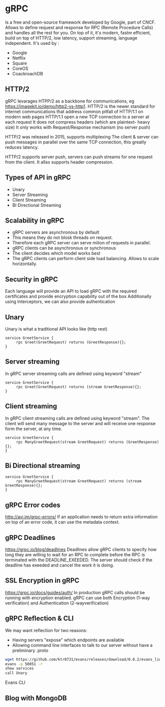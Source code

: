 # gRPC

Is a free and open-source framework developed by Google, part of CNCF.
Allows to define request and response for RPC (Remote Procedure Calls) and handles all the rest for you.
On top of it, it's modern, fastm efficient, build on top of HTTP/2, low latency, support streaming, language independent.
It's used by :
- Google
- Netflix
- Square
- CoreOS
- CoackroachDB


## HTTP/2
gRPC levarages HTPP/2 as a backbone for communications, eg https://imagekit.io/demo/http2-vs-http1.
HTTP/2 is the newer standard for internet communications that address common pitfall of HTTP/1.1 on modern web pages
HTTP/1.1 open a new TCP connection to a server at each request
It does not compress headers (which are plaintext- heavy size)
It only works with Request/Response mechanism (no server push)

HTTP/2 was released in 2015, supports multiplexing
The client & server can push messages in parallel over the same TCP connection, this greatly reduces latency.

HTTP/2 supports server push, servers can push streams for one request from the client. It allso supports header compression.


## Types of API in gRPC
- Unary
- Server Streaming
- Client Streaming
- BI Directional Streaming

## Scalability in gRPC
- gRPC servers are asynchronous by default
- This means they do not blosk threads on request.
- Therefore each gRPC server can serve milion of requests in parallel.
- gRPC clients can be asynchronous or synchronous
- The client decides which model works best
- The gRPC clients can perform client side load balancing. Allows to scale horizontally.

## Security in gRPC
Each language will provide an API to load gRPC with the required certificates and provide encryption capability out  of the box
Additionally using Interceptors, we can also provide authentication

## Unary 
Unary is what a traditional API looks like (http rest)
```
service GreetService {
     rpc Greet(GreetRequest) returns (GreetResponse){};
}
```


## Server streaming
In gRPC server streaming calls are defined using keyword "stream"

``` 
service GreetService {
     rpc Greet(GreetRequest) returns (stream GreetResponse){};
}
```

## Client streaming
In gRPC client streaming calls are defined using keyword "stream".
The client will send many message to the server and will receive one response form the server, at any time.

``` 
service GreetService {
     rpc ManyGreetRequest(stream GreetRequest) returns (GreetResponse){};
}
```

## Bi Directional streaming

``` 
service GreetService {
     rpc ManyGreetRequest(stream GreetRequest) returns (stream GreetResponse){};
}
```


## gRPC Error codes
http://avi.im/grpc-errors/
If an application needs to return extra information on top of an error code, it can use the metadata context.

## gRPC Deadlines
https://grpc.io/blog/deadlines
Deadlines allow gRPC clients to specify how long they are willing to wait for an RPC to complete before the RPC is terminated with the DEADLINE_EXEEDED.
The server should check if the deadline has exeeded and cancel the work it is doing.

## SSL Encryption in gRPC
https://grpc.io/docs/guides/auth/
In production gRPC calls should be running with encryption enabled.
gRPC can use both Encryption (1-way verification) and Authentication (2-wayverification)

## gRPC Reflection & CLI
We may want reflection for two reasons:
- Having servers "expose" which endpoints are available
- Allowing command line interfaces to talk to our server without have a preliminary .proto


``` bash
wget https://github.com/ktr0731/evans/releases/download/0.8.2/evans_linux_amd64.tar.gz
evans -p 50051 -r
show services
call Unary
```
Evans CLI

## Blog with MongoDB
